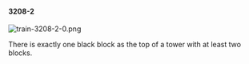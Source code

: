 #### 3208-2
![train-3208-2-0.png](https://github.com/lil-lab/nlvr/raw/master/nlvr/train/images/11/train-3208-2-0.png "train-3208-2-0.png")

There is exactly one black block as the top of a tower with at least two blocks.